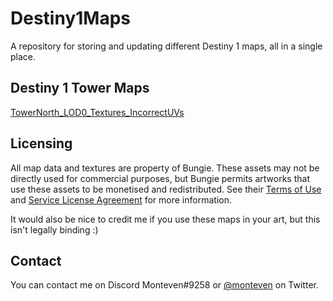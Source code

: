# Destiny1Maps
A repository for storing and updating different Destiny 1 maps, all in a single place.

## Destiny 1 Tower Maps

[TowerNorth_LOD0_Textures_IncorrectUVs](https://1drv.ms/u/s!AkhIzPZ8IzvRtZtp7AcLzQrbtna15A?e=7csisE)



## Licensing

All map data and textures are property of Bungie. These assets may not be directly used for commercial purposes, but Bungie permits artworks that use these assets to be monetised and redistributed. See their [Terms of Use](https://www.bungie.net/en/Bungie/Terms) and [Service License Agreement](https://www.bungie.net/7/en/Legal/SLA) for more information.

It would also be nice to credit me if you use these maps in your art, but this isn't legally binding :)

## Contact

You can contact me on Discord Monteven#9258 or [@monteven](https://twitter.com/monteven) on Twitter.
